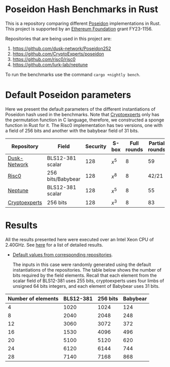 # Poseidon Hash Benchmarks in Rust
This is a repository comparing different [Poseidon](https://eprint.iacr.org/2019/458) implementations in Rust. This project is supported by an [Ethereum Foundation](https://ethereum.foundation/) grant FY23-1156.

Repositories that are being used in this project are:
1. https://github.com/dusk-network/Poseidon252
2. https://github.com/CryptoExperts/poseidon
3. https://github.com/risc0/risc0 
4. https://github.com/lurk-lab/neptune

To run the benchmarks use the command `cargo +nightly bench`.

# Default Poseidon parameters

Here we present the default parameters of the different instantiations of Poseidon hash used in the benchmarks. Note that [Cryptoexperts](https://github.com/CryptoExperts/poseidon) only has the permutation function in C language, therefore, we constructed a sponge function in Rust for it. The Risc0 implementation has two versions, one with a field of 256 bits and another with the babybear field of 31 bits.


| Repository   | Field | Security | S-box | Full rounds | Partial rounds| Width|
| -------------| -------- | -------- |-------- |-------- |-------- |-------- |
| [Dusk-Network](https://github.com/dusk-network/Poseidon252) | BLS12-381 scalar     |  128    | $x^5$ |  8 | 59| 5|
| [Risc0](https://github.com/risc0/risc0)        | 256 bits/Babybear |  128 |  $x^8$ |  8 | 42/21 | 3/24 |
| [Neptune](https://github.com/lurk-lab/neptune)      | BLS12-381 scalar | 128 |  $x^5$ |  8 | 55 | 3 |
| [Cryptoexperts](https://github.com/CryptoExperts/poseidon)| 256 bits | 128 |  $x^3$ |  8 | 83 | 3 |

# Results

All the results presented here were executed over an Intel Xeon CPU of 2.40GHz. See [here](https://mdvillagra.github.io/poseidon-benchmarks/) for a list of detailed results.

* [Default values from corresponding repositories](https://mdvillagra.github.io/poseidon-benchmarks/criterion/Poseidon-all/report/index.html).
  
  The inputs in this case were randomly generated using the default instantiations of the repositories. The table below shows the number of bits required by the field elements. Recall that each element from the scalar field of BLS12-381 uses 255 bits, cryptoexperts uses four limbs of unsigned 64 bits integers, and each element of Babybear uses 31 bits.
  
| Number of elements | BLS12-381 | 256 bits | Babybear |
| -------------------- | ------------------ | --------- | ----------- | 
| 4                                 | 1020      | 1024        | 124      |
| 8                                 | 2040      | 2048        | 248      |
| 12                                | 3060      | 3072        | 372      |
| 16                                | 1530      | 4096        | 496      |
| 20                               | 5100      | 5120        | 620      |
| 24                               | 6120      | 6144        | 744      |
| 28                               | 7140      | 7168        | 868      |
